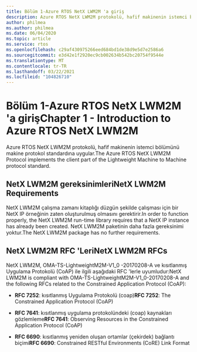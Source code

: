 ```yaml
---
title: Bölüm 1-Azure RTOS NetX LWM2M 'a giriş
description: Azure RTOS NetX LWM2M protokolü, hafif makinenin istemci bölümünü makine protokol standardına uygular.
author: philmea
ms.author: philmea
ms.date: 06/04/2020
ms.topic: article
ms.service: rtos
ms.openlocfilehash: c29af430975266eed684bd1de38d9e5d7e2586a6
ms.sourcegitcommit: e3d42e1f2920ec9cb002634b542bc20754f9544e
ms.translationtype: MT
ms.contentlocale: tr-TR
ms.lasthandoff: 03/22/2021
ms.locfileid: "104826710"
---
```

# <a name="chapter-1---introduction-to-azure-rtos-netx-lwm2m"></a><span data-ttu-id="85973-103">Bölüm 1-Azure RTOS NetX LWM2M 'a giriş</span><span class="sxs-lookup"><span data-stu-id="85973-103">Chapter 1 - Introduction to Azure RTOS NetX LWM2M</span></span>

<span data-ttu-id="85973-104">Azure RTOS NetX LWM2M protokolü, hafif makinenin istemci bölümünü makine protokol standardına uygular.</span><span class="sxs-lookup"><span data-stu-id="85973-104">The Azure RTOS NetX LWM2M Protocol implements the client part of the Lightweight Machine to Machine protocol standard.</span></span>

## <a name="netx-lwm2m-requirements"></a><span data-ttu-id="85973-105">NetX LWM2M gereksinimleri</span><span class="sxs-lookup"><span data-stu-id="85973-105">NetX LWM2M Requirements</span></span>

<span data-ttu-id="85973-106">NetX LWM2M çalışma zamanı kitaplığı düzgün şekilde çalışması için bir NetX IP örneğinin zaten oluşturulmuş olmasını gerektirir.</span><span class="sxs-lookup"><span data-stu-id="85973-106">In order to function properly, the NetX LWM2M run-time library requires that a NetX IP instance has already been created.</span></span> <span data-ttu-id="85973-107">NetX LWM2M paketinin daha fazla gereksinimi yoktur.</span><span class="sxs-lookup"><span data-stu-id="85973-107">The NetX LWM2M package has no further requirements.</span></span>

## <a name="netx-lwm2m-rfcs"></a><span data-ttu-id="85973-108">NetX LWM2M RFC 'Leri</span><span class="sxs-lookup"><span data-stu-id="85973-108">NetX LWM2M RFCs</span></span>

<span data-ttu-id="85973-109">NetX LWM2M, OMA-TS-LightweightM2M-V1_0 -20170208-A ve kısıtlanmış Uygulama Protokolü (CoAP) ile ilgili aşağıdaki RFC 'lerle uyumludur:</span><span class="sxs-lookup"><span data-stu-id="85973-109">NetX LWM2M is compliant with OMA-TS-LightweightM2M-V1_0-20170208-A and the following RFCs related to the Constrained Application Protocol (CoAP):</span></span>

- <span data-ttu-id="85973-110">**RFC 7252**: kısıtlanmış Uygulama Protokolü (coap)</span><span class="sxs-lookup"><span data-stu-id="85973-110">**RFC 7252**: The Constrained Application Protocol (CoAP)</span></span>

- <span data-ttu-id="85973-111">**RFC 7641**: kısıtlanmış uygulama protokolündeki (coap) kaynakları gözlemleme</span><span class="sxs-lookup"><span data-stu-id="85973-111">**RFC 7641**: Observing Resources in the Constrained Application Protocol (CoAP)</span></span>

- <span data-ttu-id="85973-112">**RFC 6690**: kısıtlanmış yeniden oluşan ortamlar (çekirdek) bağlantı biçimi</span><span class="sxs-lookup"><span data-stu-id="85973-112">**RFC 6690**: Constrained RESTful Environments (CoRE) Link Format</span></span>